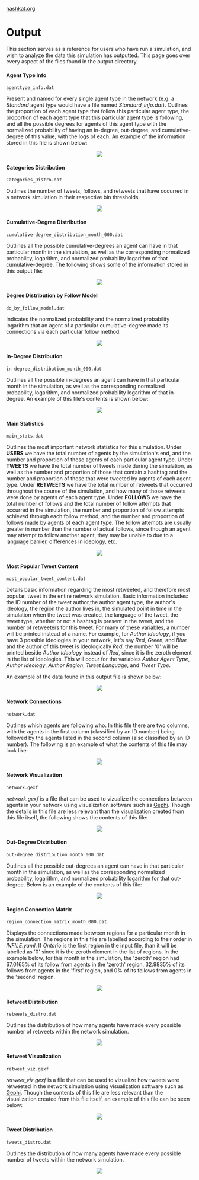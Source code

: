 [hashkat.org](http://hashkat.org)

# Output

This section serves as a reference for users who have run a simulation, and wish to analyze the data this simulation has outputted. This page goes over every aspect of the files found in the output directory.

#### Agent Type Info

`agenttype_info.dat`

Present and named for every single agent type in the network (e.g. a *Standard* agent type would have a file named *Standard_info.dat*). Outlines the proportion of each agent type that follow this particular agent type, the proportion of each agent type that this particular agent type is following, and all the possible degrees for agents of this agent type with the normalized probability of having an in-degree, out-degree, and cumulative-degree of this value, with the logs of each. An example of the information stored in this file is shown below:

<center>
<img src='../img/output/agenttype_info_file.png'>
</center>

#### Categories Distribution

`Categories_Distro.dat`

Outlines the number of tweets, follows, and retweets that have occurred in a network simulation in their respective bin thresholds.

<center>
<img src='../img/output/categories_distro_file.png'>
</center>

#### Cumulative-Degree Distribution

`cumulative-degree_distribution_month_000.dat`

Outlines all the possible cumulative-degrees an agent can have in that particular month in the simulation, as well as the corresponding normalized probability, logarithm, and normalized probability logarithm of that cumulative-degree. The following shows some of the information stored in this output file:

<center>
<img src='../img/output/cumulative-degree_distribution_file.png'>
</center>

#### Degree Distribution by Follow Model

`dd_by_follow_model.dat`

Indicates the normalized probability and the normalized probability logarithm that an agent of a particular cumulative-degree made its connections via each particular follow method.

<center>
<img src='../img/output/dd_by_follow_model_file.png'>
</center>

#### In-Degree Distribution

`in-degree_distribution_month_000.dat`

Outlines all the possible in-degrees an agent can have in that particular month in the simulation, as well as the corresponding normalized probability, logarithm, and normalized probability logarithm of that in-degree. An example of this file's contents is shown below:

<center>
<img src='../img/output/in-degree_distribution_file.png'>
</center>

#### Main Statistics

`main_stats.dat`

Outlines the most important network statistics for this simulation. Under **USERS** we have the total number of agents by the simulation's end, and the number and proportion of those agents of each particular agent type. Under **TWEETS** we have the total number of tweets made during the simulation, as well as the number and proportion of those that contain a hashtag and the number and proportion of those that were tweeted by agents of each agent type. Under **RETWEETS** we have the total number of retweets that occurred throughout the course of the simulation, and how many of those retweets were done by agents of each agent type. Under **FOLLOWS** we have the total number of follows and the total number of follow attempts that occurred in the simulation, the number and proportion of follow attempts achieved through each follow method, and the number and proportion of follows made by agents of each agent type. The follow attempts are usually greater in number than the number of actual follows, since though an agent may attempt to follow another agent, they may be unable to due to a language barrier, differences in ideology, etc.

<center>
<img src='../img/output/main_stats_file.png'>
</center>

#### Most Popular Tweet Content

`most_popular_tweet_content.dat`

Details basic information regarding the most retweeted, and therefore most popular, tweet in the entire network simulation. Basic information includes: the ID number of the tweet author,the author agent type, the author's ideology, the region the author lives in, the simulated point in time in the simulation when the tweet was created, the language of the tweet, the tweet type, whether or not a hashtag is present in the tweet, and the number of retweeters for this tweet. For many of these variables, a number will be printed instead of a name. For example, for *Author Ideology*, if you have 3 possible ideologies in your network, let's say *Red*, *Green*, and *Blue* and the author of this tweet is ideologically *Red*, the number '0' will be printed beside *Author Ideology* instead of *Red*, since it is the zeroth element in the list of ideologies. This will occur for the variables *Author Agent Type*, *Author Ideology*, *Author Region*, *Tweet Language*, and *Tweet Type*.

An example of the data found in this output file is shown below:

<center>
<img src='../img/output/most_popular_tweet_content_file.png'>
</center>

#### Network Connections

`network.dat`

Outlines which agents are following who. In this file there are two columns, with the agents in the first column (classified by an ID number) being followed by the agents listed in the second column (also classified by an ID number). The following is an example of what the contents of this file may look like:

<center>
<img src='../img/output/network_dat_file.png'>
</center>

#### Network Visualization

`network.gexf`

*network.gexf* is a file that can be used to vizualize the connections between agents in your network using visualization software such as [Gephi](http://gephi.github.io/). Though the details in this file are less relevant than the visualization created from this file itself, the following shows the contents of this file:

<center>
<img src='../img/output/network_gexf_file.png'>
</center>

#### Out-Degree Distribution

`out-degree_distribution_month_000.dat`

Outlines all the possible out-degrees an agent can have in that particular month in the simulation, as well as the corresponding normalized probability, logarithm, and normalized probability logarithm for that out-degree. Below is an example of the contents of this file:

<center>
<img src='../img/output/out-degree_distribution_file.png'>
</center>

#### Region Connection Matrix

`region_connection_matrix_month_000.dat`

Displays the connections made between regions for a particular month in the simulation. The regions in this file are labelled according to their order in *INFILE.yaml*. If *Ontario* is the first region in the input file, than it will be labelled as '0' since it is the zeroth element in the list of regions. In the example below, for this month in the simulation, the 'zeroth' region had 67.0165% of its follow from agents in the 'zeroth' region, 32.9835% of its follows from agents in the 'first' region, and 0% of its follows from agents in the 'second' region.

<center>
<img src='../img/output/region_connection_matrix_file.png'>
</center>

#### Retweet Distribution

`retweets_distro.dat`

Outlines the distribution of how many agents have made every possible number of retweets within the network simulation.

<center>
<img src='../img/output/retweets_distro_file.png'>
</center>

#### Retweet Visualization

`retweet_viz.gexf`

*retweet_viz.gexf* is a file that can be used to vizualize how tweets were retweeted in the network simulation using visualization software such as [Gephi](http://gephi.github.io/). Though the contents of this file are less relevant than the visualization created from this file itself, an example of this file can be seen below:

<center>
<img src='../img/output/retweet_viz_gexf_file.png'>
</center>

#### Tweet Distribution

`tweets_distro.dat`

Outlines the distribution of how many agents have made every possible number of tweets within the network simulation.

<center>
<img src='../img/output/tweets_distro_file.png'>
</center>